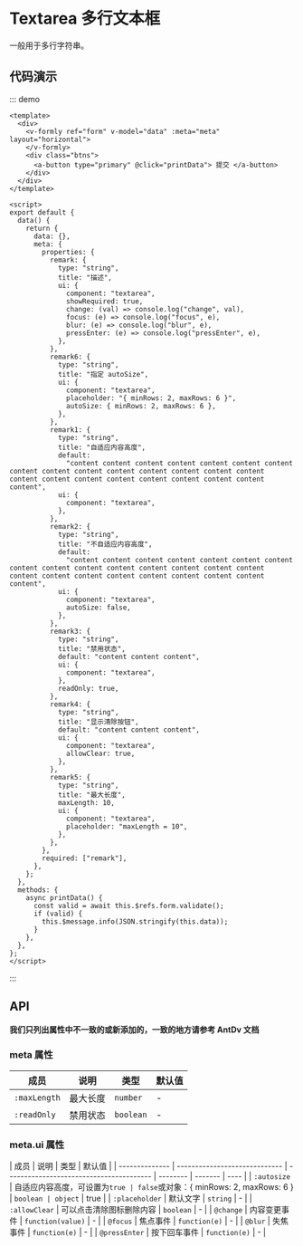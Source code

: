 # Textarea 多行文本框

一般用于多行字符串。

## 代码演示

::: demo

```vue
<template>
  <div>
    <v-formly ref="form" v-model="data" :meta="meta" layout="horizontal">
    </v-formly>
    <div class="btns">
      <a-button type="primary" @click="printData"> 提交 </a-button>
    </div>
  </div>
</template>

<script>
export default {
  data() {
    return {
      data: {},
      meta: {
        properties: {
          remark: {
            type: "string",
            title: "描述",
            ui: {
              component: "textarea",
              showRequired: true,
              change: (val) => console.log("change", val),
              focus: (e) => console.log("focus", e),
              blur: (e) => console.log("blur", e),
              pressEnter: (e) => console.log("pressEnter", e),
            },
          },
          remark6: {
            type: "string",
            title: "指定 autoSize",
            ui: {
              component: "textarea",
              placeholder: "{ minRows: 2, maxRows: 6 }",
              autoSize: { minRows: 2, maxRows: 6 },
            },
          },
          remark1: {
            type: "string",
            title: "自适应内容高度",
            default:
              "content content content content content content content content content content content content content content content content content content content content content content content content",
            ui: {
              component: "textarea",
            },
          },
          remark2: {
            type: "string",
            title: "不自适应内容高度",
            default:
              "content content content content content content content content content content content content content content content content content content content content content content content content",
            ui: {
              component: "textarea",
              autoSize: false,
            },
          },
          remark3: {
            type: "string",
            title: "禁用状态",
            default: "content content content",
            ui: {
              component: "textarea",
            },
            readOnly: true,
          },
          remark4: {
            type: "string",
            title: "显示清除按钮",
            default: "content content content",
            ui: {
              component: "textarea",
              allowClear: true,
            },
          },
          remark5: {
            type: "string",
            title: "最大长度",
            maxLength: 10,
            ui: {
              component: "textarea",
              placeholder: "maxLength = 10",
            },
          },
        },
        required: ["remark"],
      },
    };
  },
  methods: {
    async printData() {
      const valid = await this.$refs.form.validate();
      if (valid) {
        this.$message.info(JSON.stringify(this.data));
      }
    },
  },
};
</script>
```

:::

## API

**我们只列出属性中不一致的或新添加的，一致的地方请参考 AntDv 文档**

### meta 属性

| 成员         | 说明     | 类型      | 默认值 |
| ------------ | -------- | --------- | ------ |
| `:maxLength` | 最大长度 | `number`  | -      |
| `:readOnly`  | 禁用状态 | `boolean` | -      |

### meta.ui 属性

| 成员           | 说明                          | 类型                                     | 默认值   |
| -------------- | ----------------------------- | ---------------------------------------- | -------- | ------- | ---- |
| `:autosize`    | 自适应内容高度，可设置为`true | false`或对象：{ minRows: 2, maxRows: 6 } | `boolean | object` | true |
| `:placeholder` | 默认文字                      | `string`                                 | -        |
| `:allowClear`  | 可以点击清除图标删除内容      | `boolean`                                | -        |
| `@change`      | 内容变更事件                  | `function(value)`                        | -        |
| `@focus`       | 焦点事件                      | `function(e)`                            | -        |
| `@blur`        | 失焦事件                      | `function(e)`                            | -        |
| `@pressEnter`  | 按下回车事件                  | `function(e)`                            | -        |

